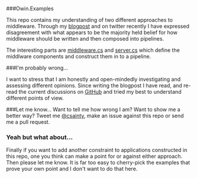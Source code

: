 ###Owin.Examples

This repo contains my understanding of two different approaches to middleware. Through my [blogpost](http://blog.csainty.com/2013/12/owin-am-i-missing-something.html) and on twitter recently I have expressed disagreement with what appears to be the majority held belief for how middleware should be written and then composed into pipelines.

The interesting parts are [middleware.cs](https://github.com/csainty/Owin.Examples/blob/master/OwinExamples/Middleware.cs) and [server.cs](https://github.com/csainty/Owin.Examples/blob/master/OwinExamples/Server.cs) which define the middlware components and construct them in to a pipeline.

###I'm probably wrong...

I want to stress that I am honestly and open-mindedly investigating and assessing different opinions. Since writing the blogpost I have read, and re-read the current discussions on [GitHub](https://github.com/owin/owin/issues?state=open) and tried my best to understand different points of view.

###Let me know...
Want to tell me how wrong I am? Want to show me a better way? 
Tweet me [@csainty](http://twitter.com/csainty), make an issue against this repo or send me a pull request.

### Yeah but what about...
Finally if you want to add another constraint to applications constructed in this repo, one you think can make a point for or against either approach. Then please let me know. It is far too easy to cherry-pick the examples that prove your own point and I don't want to do that here.
